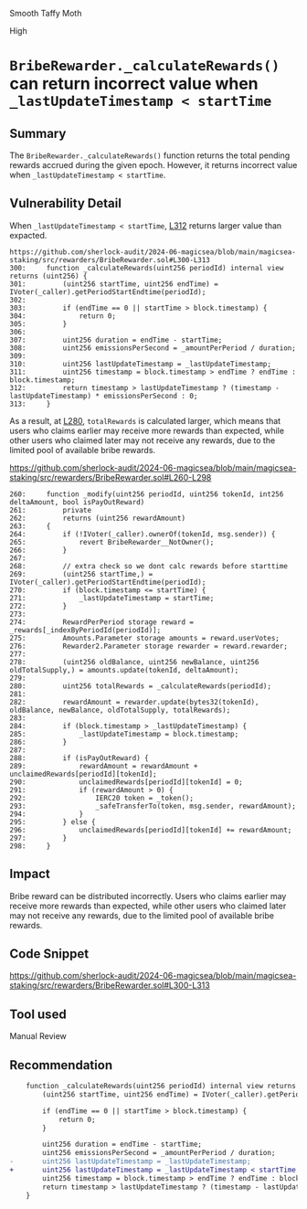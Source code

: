 Smooth Taffy Moth

High

# `BribeRewarder._calculateRewards()` can return incorrect value when `_lastUpdateTimestamp < startTime`

## Summary

The `BribeRewarder._calculateRewards()` function returns the total pending rewards accrued during the given epoch. However, it returns incorrect value when `_lastUpdateTimestamp < startTime`.

## Vulnerability Detail

When `_lastUpdateTimestamp < startTime`, [L312](https://github.com/sherlock-audit/2024-06-magicsea/blob/main/magicsea-staking/src/rewarders/BribeRewarder.sol#L312) returns larger value than expacted.

```solidity
https://github.com/sherlock-audit/2024-06-magicsea/blob/main/magicsea-staking/src/rewarders/BribeRewarder.sol#L300-L313
300:     function _calculateRewards(uint256 periodId) internal view returns (uint256) {
301:         (uint256 startTime, uint256 endTime) = IVoter(_caller).getPeriodStartEndtime(periodId);
302: 
303:         if (endTime == 0 || startTime > block.timestamp) {
304:             return 0;
305:         }
306: 
307:         uint256 duration = endTime - startTime;
308:         uint256 emissionsPerSecond = _amountPerPeriod / duration;
309: 
310:         uint256 lastUpdateTimestamp = _lastUpdateTimestamp;
311:         uint256 timestamp = block.timestamp > endTime ? endTime : block.timestamp;
312:         return timestamp > lastUpdateTimestamp ? (timestamp - lastUpdateTimestamp) * emissionsPerSecond : 0;
313:     }
```

As a result, at [L280](https://github.com/sherlock-audit/2024-06-magicsea/blob/main/magicsea-staking/src/rewarders/BribeRewarder.sol#L280), `totalRewards` is calculated larger, which means that users who claims earlier may receive more rewards than expected, while other users who claimed later may not receive any rewards, due to the limited pool of available bribe rewards.

https://github.com/sherlock-audit/2024-06-magicsea/blob/main/magicsea-staking/src/rewarders/BribeRewarder.sol#L260-L298
```solidity
260:     function _modify(uint256 periodId, uint256 tokenId, int256 deltaAmount, bool isPayOutReward)
261:         private
262:         returns (uint256 rewardAmount)
263:     {
264:         if (!IVoter(_caller).ownerOf(tokenId, msg.sender)) {
265:             revert BribeRewarder__NotOwner();
266:         }
267: 
268:         // extra check so we dont calc rewards before starttime
269:         (uint256 startTime,) = IVoter(_caller).getPeriodStartEndtime(periodId);
270:         if (block.timestamp <= startTime) {
271:             _lastUpdateTimestamp = startTime;
272:         }
273: 
274:         RewardPerPeriod storage reward = _rewards[_indexByPeriodId(periodId)];
275:         Amounts.Parameter storage amounts = reward.userVotes;
276:         Rewarder2.Parameter storage rewarder = reward.rewarder;
277: 
278:         (uint256 oldBalance, uint256 newBalance, uint256 oldTotalSupply,) = amounts.update(tokenId, deltaAmount);
279: 
280:         uint256 totalRewards = _calculateRewards(periodId);
281: 
282:         rewardAmount = rewarder.update(bytes32(tokenId), oldBalance, newBalance, oldTotalSupply, totalRewards);
283: 
284:         if (block.timestamp > _lastUpdateTimestamp) {
285:             _lastUpdateTimestamp = block.timestamp;
286:         }
287: 
288:         if (isPayOutReward) {
289:             rewardAmount = rewardAmount + unclaimedRewards[periodId][tokenId];
290:             unclaimedRewards[periodId][tokenId] = 0;
291:             if (rewardAmount > 0) {
292:                 IERC20 token = _token();
293:                 _safeTransferTo(token, msg.sender, rewardAmount);
294:             }
295:         } else {
296:             unclaimedRewards[periodId][tokenId] += rewardAmount;
297:         }
298:     }
```

## Impact

Bribe reward can be distributed incorrectly. Users who claims earlier may receive more rewards than expected, while other users who claimed later may not receive any rewards, due to the limited pool of available bribe rewards.

## Code Snippet

https://github.com/sherlock-audit/2024-06-magicsea/blob/main/magicsea-staking/src/rewarders/BribeRewarder.sol#L300-L313

## Tool used

Manual Review

## Recommendation

```diff
    function _calculateRewards(uint256 periodId) internal view returns (uint256) {
        (uint256 startTime, uint256 endTime) = IVoter(_caller).getPeriodStartEndtime(periodId);

        if (endTime == 0 || startTime > block.timestamp) {
            return 0;
        }

        uint256 duration = endTime - startTime;
        uint256 emissionsPerSecond = _amountPerPeriod / duration;
-       uint256 lastUpdateTimestamp = _lastUpdateTimestamp;
+       uint256 lastUpdateTimestamp = _lastUpdateTimestamp < startTime ? startTime : _lastUpdateTimestamp;
        uint256 timestamp = block.timestamp > endTime ? endTime : block.timestamp;
        return timestamp > lastUpdateTimestamp ? (timestamp - lastUpdateTimestamp) * emissionsPerSecond : 0;
    }
```